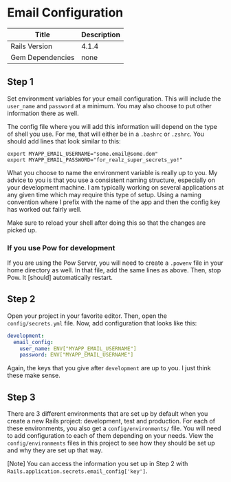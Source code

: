 # Email Configuration

|Title|Description|
|-----|-----------|
|Rails Version|4.1.4|
|Gem Dependencies|none|

## Step 1

Set environment variables for your email configuration. This will include the `user_name`
and `password` at a minimum. You may also choose to put other information there as well.

The config file where you will add this information will depend on the type of shell you
use. For me, that will either be in a `.bashrc` or `.zshrc`. You should add lines that
look similar to this:

```
export MYAPP_EMAIL_USERNAME="some.email@some.dom"
export MYAPP_EMAIL_PASSWORD="for_realz_super_secrets_yo!"
```

What you choose to name the environment variable is really up to you. My advice to you is that you
use a consistent naming structure, especially on your development machine. I am typically
working on several applications at any given time which may require this type of setup.
Using a naming convention where I prefix with the name of the app and then the config key
has worked out fairly well.

Make sure to reload your shell after doing this so that the changes are picked up.

### If you use Pow for development

If you are using the Pow Server, you will need to create a `.powenv` file in your home
directory as well. In that file, add the same lines as above. Then, stop Pow. It [should]
automatically restart.

## Step 2

Open your project in your favorite editor. Then, open the `config/secrets.yml` file. Now,
add configuration that looks like this:

```yml
development:
  email_config:
    user_name: ENV["MYAPP_EMAIL_USERNAME"]
    password: ENV["MYAPP_EMAIL_USERNAME"]
```

Again, the keys that you give after `development` are up to you. I just think these make
sense.

## Step 3

There are 3 different environments that are set up by default when you create a new Rails
project: development, test and production. For each of these environments, you also get
a `config/environments/` file. You will need to add configuration to each of them depending
on your needs. View the `config/environments` files in this project to see how they should
be set up and why they are set up that way.

[Note] You can access the information you set up in Step 2 with `Rails.application.secrets.email_config['key']`.
